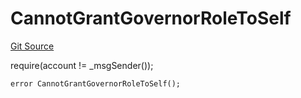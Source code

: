# CannotGrantGovernorRoleToSelf
[Git Source](https://github.com/FloorDAO/floor-v2/blob/fd4de86a192de96d73fe2e56a84ec542b57b1c69/src/contracts/authorities/AuthorityRegistry.sol)

require(account != _msgSender());


```solidity
error CannotGrantGovernorRoleToSelf();
```

